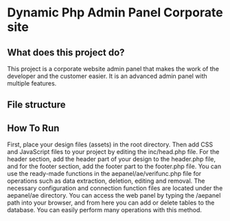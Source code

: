 # Dynamic Php Admin Panel Corporate site


## What does this project do?
This project is a corporate website admin panel that makes the work of the developer and the customer easier. It is an advanced admin panel with multiple features.

## File structure


## How To Run

First, place your design files (assets) in the root directory. Then add CSS and JavaScript files to your project by editing the inc/head.php file. For the header section, add the header part of your design to the header.php file, and for the footer section, add the footer part to the footer.php file. You can use the ready-made functions in the aepanel/ae/verifunc.php file for operations such as data extraction, deletion, editing and removal. The necessary configuration and connection function files are located under the aepanel/ae directory. You can access the web panel by typing the /aepanel path into your browser, and from here you can add or delete tables to the database. You can easily perform many operations with this method.
